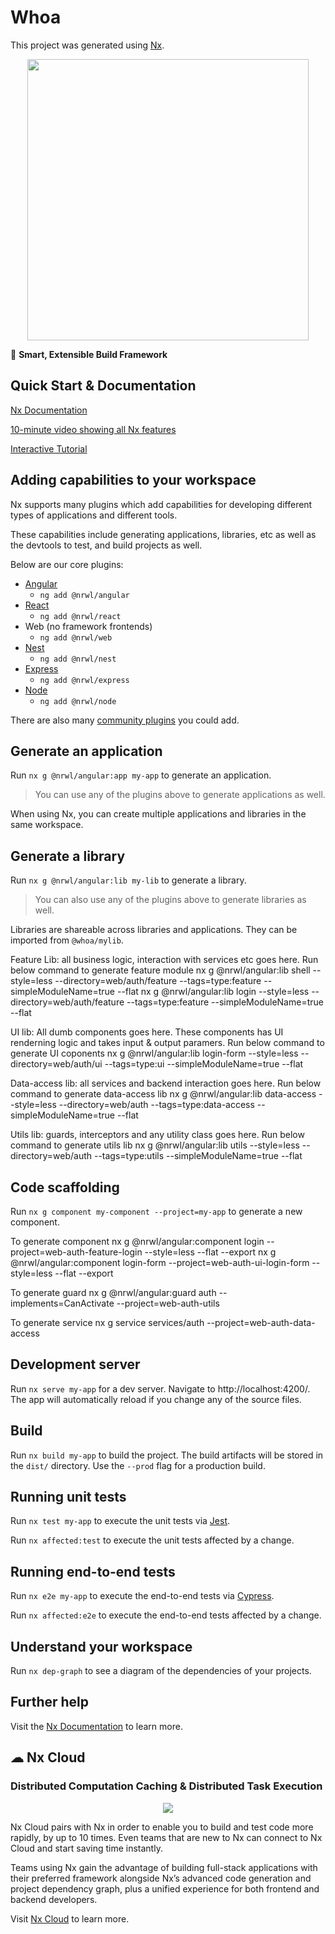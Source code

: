 # Whoa

This project was generated using [Nx](https://nx.dev).

<p style="text-align: center;"><img src="https://raw.githubusercontent.com/nrwl/nx/master/images/nx-logo.png" width="450"></p>

🔎 **Smart, Extensible Build Framework**

## Quick Start & Documentation

[Nx Documentation](https://nx.dev/angular)

[10-minute video showing all Nx features](https://nx.dev/angular/getting-started/what-is-nx)

[Interactive Tutorial](https://nx.dev/angular/tutorial/01-create-application)

## Adding capabilities to your workspace

Nx supports many plugins which add capabilities for developing different types of applications and different tools.

These capabilities include generating applications, libraries, etc as well as the devtools to test, and build projects as well.

Below are our core plugins:

- [Angular](https://angular.io)
  - `ng add @nrwl/angular`
- [React](https://reactjs.org)
  - `ng add @nrwl/react`
- Web (no framework frontends)
  - `ng add @nrwl/web`
- [Nest](https://nestjs.com)
  - `ng add @nrwl/nest`
- [Express](https://expressjs.com)
  - `ng add @nrwl/express`
- [Node](https://nodejs.org)
  - `ng add @nrwl/node`

There are also many [community plugins](https://nx.dev/community) you could add.

## Generate an application

Run `nx g @nrwl/angular:app my-app` to generate an application.

> You can use any of the plugins above to generate applications as well.

When using Nx, you can create multiple applications and libraries in the same workspace.

## Generate a library

Run `nx g @nrwl/angular:lib my-lib` to generate a library.
> You can also use any of the plugins above to generate libraries as well.

Libraries are shareable across libraries and applications. They can be imported from `@whoa/mylib`.

Feature Lib: all business logic, interaction with services etc goes here. Run below command to generate feature module 
nx g @nrwl/angular:lib shell --style=less --directory=web/auth/feature --tags=type:feature --simpleModuleName=true --flat
nx g @nrwl/angular:lib login --style=less --directory=web/auth/feature --tags=type:feature --simpleModuleName=true --flat

UI lib: All dumb components goes here. These components has UI renderning logic and takes input & output paramers. Run below command to generate UI coponents
nx g @nrwl/angular:lib login-form --style=less --directory=web/auth/ui --tags=type:ui --simpleModuleName=true --flat

Data-access lib: all services and backend interaction goes here.  Run below command to generate data-access lib
nx g @nrwl/angular:lib data-access --style=less --directory=web/auth --tags=type:data-access --simpleModuleName=true --flat

Utils lib: guards, interceptors and any utility class goes here. Run below command to generate utils lib
nx g @nrwl/angular:lib utils --style=less --directory=web/auth --tags=type:utils --simpleModuleName=true --flat

## Code scaffolding

Run `nx g component my-component --project=my-app` to generate a new component.

To generate component
nx g @nrwl/angular:component login --project=web-auth-feature-login --style=less --flat --export
nx g @nrwl/angular:component login-form --project=web-auth-ui-login-form --style=less --flat --export

To generate guard
nx g @nrwl/angular:guard auth --implements=CanActivate --project=web-auth-utils 

To generate service
nx g service services/auth --project=web-auth-data-access

## Development server

Run `nx serve my-app` for a dev server. Navigate to http://localhost:4200/. The app will automatically reload if you change any of the source files.

## Build

Run `nx build my-app` to build the project. The build artifacts will be stored in the `dist/` directory. Use the `--prod` flag for a production build.

## Running unit tests

Run `nx test my-app` to execute the unit tests via [Jest](https://jestjs.io).

Run `nx affected:test` to execute the unit tests affected by a change.

## Running end-to-end tests

Run `nx e2e my-app` to execute the end-to-end tests via [Cypress](https://www.cypress.io).

Run `nx affected:e2e` to execute the end-to-end tests affected by a change.

## Understand your workspace

Run `nx dep-graph` to see a diagram of the dependencies of your projects.

## Further help

Visit the [Nx Documentation](https://nx.dev/angular) to learn more.

## ☁ Nx Cloud

### Distributed Computation Caching & Distributed Task Execution

<p style="text-align: center;"><img src="https://raw.githubusercontent.com/nrwl/nx/master/images/nx-cloud-card.png"></p>

Nx Cloud pairs with Nx in order to enable you to build and test code more rapidly, by up to 10 times. Even teams that are new to Nx can connect to Nx Cloud and start saving time instantly.

Teams using Nx gain the advantage of building full-stack applications with their preferred framework alongside Nx’s advanced code generation and project dependency graph, plus a unified experience for both frontend and backend developers.

Visit [Nx Cloud](https://nx.app/) to learn more.
